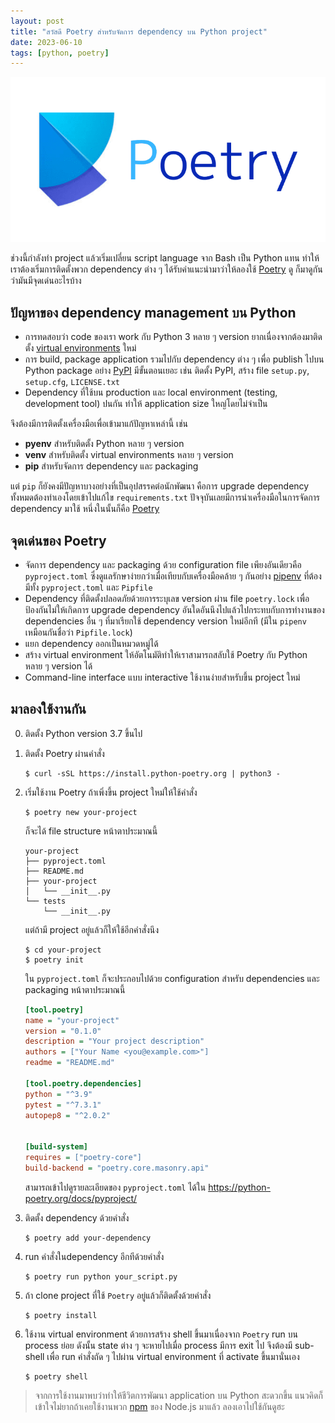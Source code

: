 ```yaml
---
layout: post
title: "สวัสดี Poetry สำหรับจัดการ dependency บน Python project"
date: 2023-06-10
tags: [python, poetry]
---
```


![Poetry](/assets/2023-06-10-poetry-python.png)

ช่วงนี้กำลังทำ project แล้วเริ่มเปลี่ยน script language จาก Bash เป็น Python แทน ทำให้เราต้องเริ่มการติดตั้งพวก dependency ต่าง ๆ ได้รับคำแนะนำมาว่าให้ลองใช้ [Poetry](https://python-poetry.org/) ดู ก็มาดูกันว่ามันมีจุดเด่นอะไรบ้าง

## ปัญหาของ dependency management บน Python
- การทดสอบว่า code ของเรา work กับ Python 3 หลาย ๆ version ยากเนื่องจากต้องมาติดตั้ง [virtual environments](https://virtualenv.pypa.io/en/latest/) ใหม่
- การ build, package application รวมไปกับ dependency ต่าง ๆ เพื่อ publish ไปบน Python package อย่าง [PyPI](https://pypi.org/) มีขั้นตอนเยอะ เช่น ติดตั้ง PyPI, สร้าง file `setup.py`, `setup.cfg`, `LICENSE.txt`
- Dependency ที่ใช้บน production และ local environment (testing, development tool) ปนกัน ทำให้ application size ใหญ่โดยไม่จำเป็น

จึงต้องมีการติดตั้งเครื่องมือเพื่อเข้ามาแก้ปัญหาเหล่านี้ เช่น

- **pyenv** สำหรับติดตั้ง Python หลาย ๆ version
- **venv** สำหรับติดตั้ง virtual environments หลาย ๆ version
- **pip** สำหรับจัดการ dependency และ packaging

แต่ `pip` ก็ยังคงมีปัญหาบางอย่างที่เป็นอุปสรรคต่อนักพัฒนา คือการ upgrade dependency ทั้งหมดต้องทำเองโดยเข้าไปแก้ไข `requirements.txt` ปัจจุบันเลยมีการนำเครื่องมือในการจัดการ dependency มาใช้ หนึ่งในนั้นก็คือ [Poetry](https://python-poetry.org/)

## จุดเด่นของ Poetry
- จัดการ dependency และ packaging ด้วย configuration file เพียงอันเดียวคือ `pyproject.toml` ซึ่งดูแลรักษาง่ายกว่าเมื่อเทียบกับเครื่องมือคล้าย ๆ กันอย่าง [pipenv](https://pipenv.pypa.io/en/latest/) ที่ต้องมีทั้ง `pyproject.toml` และ `Pipfile`
- Dependency ที่ติดตั้งปลอดภัยด้วยการระบุเลข version ผ่าน file `poetry.lock` เพื่อป้องกันไม่ให้เกิดการ upgrade dependency อันใดอันนึงไปแล้วไปกระทบกับการทำงานของ dependencies อื่น ๆ ที่มาเรียกใช้ dependency version ใหม่อีกที (มีใน `pipenv` เหมือนกันชื่อว่า `Pipfile.lock`)
- แยก dependency ออกเป็นหมวดหมู่ได้
- สร้าง virtual environment ให้อัตโนมัติทำให้เราสามารถสลับใช้ Poetry กับ Python หลาย ๆ version ได้
- Command-line interface แบบ interactive ใช้งานง่ายสำหรับขึ้น project ใหม่

## มาลองใช้งานกัน
0. ติดตั้ง Python version 3.7 ขึ้นไป
1. ติดตั้ง Poetry ผ่านคำสั่ง

    ```shell
    $ curl -sSL https://install.python-poetry.org | python3 -
    ```

2. เริ่มใช้งาน Poetry ถ้าเพิ่งขึ้น project ใหม่ให้ใช้คำสั่ง

    ```shell
    $ poetry new your-project
    ```

    ก็จะได้ file structure หน้าตาประมาณนี้

    ```
    your-project
    ├── pyproject.toml
    ├── README.md
    ├── your-project
    │   └── __init__.py
    └── tests
        └── __init__.py
    ```

    แต่ถ้ามี project อยู่แล้วก็ให้ใช้อีกคำสั่งนึง

    ```shell
    $ cd your-project
    $ poetry init
    ```

    ใน `pyproject.toml` ก็จะประกอบไปด้วย configuration สำหรับ dependencies และ packaging หน้าตาประมาณนี้

    ```ini
    [tool.poetry]
    name = "your-project"
    version = "0.1.0"
    description = "Your project description"
    authors = ["Your Name <you@example.com>"]
    readme = "README.md"

    [tool.poetry.dependencies]
    python = "^3.9"
    pytest = "^7.3.1"
    autopep8 = "^2.0.2"


    [build-system]
    requires = ["poetry-core"]
    build-backend = "poetry.core.masonry.api"
    ```

    สามารถเข้าไปดูรายละเอียดของ `pyproject.toml` ได้ใน <https://python-poetry.org/docs/pyproject/>

3. ติดตั้ง dependency ด้วยคำสั่ง

    ```shell
    $ poetry add your-dependency
    ```

4. run คำสั่งในdependency อีกทีด้วยคำสั่ง

    ```shell
    $ poetry run python your_script.py
    ```

5. ถ้า clone project ที่ใช้ `Poetry` อยู่แล้วก็ติดตั้งด้วยคำสั่ง

    ```shell
    $ poetry install
    ```

6. ใช้งาน virtual environment ด้วยการสร้าง shell ขึ้นมาเนื่องจาก `Poetry` run บน process ย่อย ดังนั้น state ต่าง ๆ จะหายไปเมื่อ process มีการ exit ไป จึงต้องมี sub-shell เพื่อ run คำสั่งถัด ๆ ไปผ่าน virtual environment ที่ activate ขึ้นมานั่นเอง

    ```shell
    $ poetry shell
    ```

> จากการใช้งานมาพบว่าทำให้ชีวิตการพัฒนา application บน Python สะดวกขึ้น แนวคิดก็เข้าใจไม่ยากถ้าเคยใช้งานพวก [npm](https://www.npmjs.com/) ของ Node.js มาแล้ว ลองเอาไปใช้กันดูฮะ